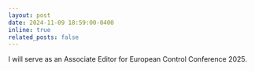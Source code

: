 ```yaml
---
layout: post
date: 2024-11-09 18:59:00-0400
inline: true
related_posts: false
---
```


I will serve as an Associate Editor for European Control Conference 2025.
